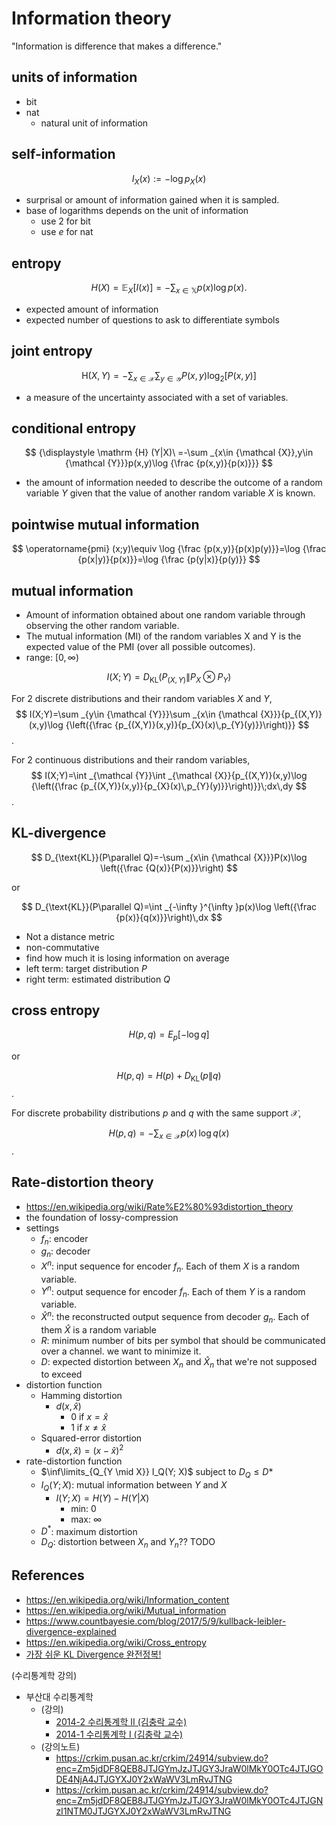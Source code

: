 # Information theory

"Information is difference that makes a difference."

## units of information

- bit
- nat
  - natural unit of information

## self-information

$$
I_X(x) := -\log p_X(x)
$$

- surprisal or amount of information gained when it is sampled.
- base of logarithms depends on the unit of information
  - use 2 for bit
  - use $e$ for nat

## entropy

$$
H(X)=\mathbb {E} _{X}[I(x)]=-\sum _{x\in \mathbb {X} }p(x)\log p(x).
$$

- expected amount of information
- expected number of questions to ask to differentiate symbols

## joint entropy

$$
{\displaystyle \mathrm {H} (X,Y)=-\sum _{x\in {\mathcal {X}}}\sum _{y\in {\mathcal {Y}}}P(x,y)\log _{2}[P(x,y)]}
$$

- a measure of the uncertainty associated with a set of variables.

## conditional entropy

$$
{\displaystyle \mathrm {H} (Y|X)\ =-\sum _{x\in {\mathcal {X}},y\in {\mathcal {Y}}}p(x,y)\log {\frac {p(x,y)}{p(x)}}}
$$

- the amount of information needed to describe the outcome of a random variable $Y$ given that the value of another random variable $X$ is known.

## pointwise mutual information

$$
\operatorname{pmi} (x;y)\equiv \log {\frac {p(x,y)}{p(x)p(y)}}=\log {\frac {p(x|y)}{p(x)}}=\log {\frac {p(y|x)}{p(y)}}
$$

## mutual information

- Amount of information obtained about one random variable through observing the other random variable.
- The mutual information (MI) of the random variables X and Y is the expected value of the PMI (over all possible outcomes).
- range: $[0, \infty)$

$$
I(X;Y)=D_{\mathrm {KL} }(P_{(X,Y)}\|P_{X}\otimes P_{Y})
$$

For 2 discrete distributions and their random variables $X$ and $Y$,
$$
I(X;Y)=\sum _{y\in {\mathcal {Y}}}\sum _{x\in {\mathcal {X}}}{p_{(X,Y)}(x,y)\log {\left({\frac {p_{(X,Y)}(x,y)}{p_{X}(x)\,p_{Y}(y)}}\right)}}
$$
.

For 2 continuous distributions and their random variables,
$$
I(X;Y)=\int _{\mathcal {Y}}\int _{\mathcal {X}}{p_{(X,Y)}(x,y)\log {\left({\frac {p_{(X,Y)}(x,y)}{p_{X}(x)\,p_{Y}(y)}}\right)}}\;dx\,dy
$$
.

## KL-divergence

$$
D_{\text{KL}}(P\parallel Q)=-\sum _{x\in {\mathcal {X}}}P(x)\log \left({\frac {Q(x)}{P(x)}}\right)
$$

or

$$
D_{\text{KL}}(P\parallel Q)=\int _{-\infty }^{\infty }p(x)\log \left({\frac {p(x)}{q(x)}}\right)\,dx
$$

- Not a distance metric
- non-commutative
- find how much it is losing information on average
- left term: target distribution $P$
- right term: estimated distribution $Q$

## cross entropy

$$
H(p,q)=E_{p}[-\log q]
$$

or

$$
H(p,q)=H(p)+D_{\mathrm {KL} }(p\|q)
$$
.

For discrete probability distributions $p$ and $q$ with the same support ${\mathcal {X}}$,

$$
H(p,q)=-\sum _{x\in {\mathcal {X}}}p(x)\,\log q(x)
$$
.

## Rate-distortion theory

- https://en.wikipedia.org/wiki/Rate%E2%80%93distortion_theory
- the foundation of lossy-compression
- settings
  - $f_n$: encoder
  - $g_n$: decoder
  - $X^n$: input sequence for encoder $f_n$. Each of them $X$ is a random variable.
  - $Y^n$: output sequence for encoder $f_n$. Each of them $Y$ is a random variable.
  - $\hat{X}^n$: the reconstructed output sequence from decoder $g_n$. Each of them $\hat{X}$ is a random variable
  - $R$: minimum number of bits per symbol that should be communicated over a channel. we want to minimize it.
  - $D$: expected distortion between $X_n$ and $\hat{X}_n$ that we're not supposed to exceed
- distortion function
  - Hamming distortion
    - $d(x, \hat{x})$
      - $0$ if $x = \hat{x}$
      - $1$ if $x \neq \hat{x}$
  - Squared-error distortion
    - $d(x, \hat{x}) = (x - \hat{x})^2$
- rate-distortion function
  - $\inf\limits_{Q_{Y \mid X}} I_Q(Y; X)$ subject to $D_Q \le D*$
  - $I_Q(Y; X)$: mutual information between $Y$ and $X$
    - $I(Y; X) = H(Y) - H(Y|X)$
      - min: 0
      - max: $\infty$
  - $D^*$: maximum distortion
  - $D_Q$: distortion between $X_n$ and $Y_n$?? TODO

## References

- https://en.wikipedia.org/wiki/Information_content
- https://en.wikipedia.org/wiki/Mutual_information
- https://www.countbayesie.com/blog/2017/5/9/kullback-leibler-divergence-explained
- https://en.wikipedia.org/wiki/Cross_entropy
- [가장 쉬운 KL Divergence 완전정복!](https://youtu.be/Dc0PQlNQhGY)

(수리통계학 강의)

- 부산대 수리통계학
  - (강의)
    - [2014-2 수리통계학 II (김충락 교수)](https://oer.pusan.ac.kr/2014-2-%EC%88%98%EB%A6%AC%ED%86%B5%EA%B3%84%ED%95%99-II-%EA%B9%80%EC%B6%A9%EB%9D%BD-%EA%B5%90%EC%88%98)
    - [2014-1 수리통계학 I (김충락 교수)](https://oer.pusan.ac.kr/2014-1-%ec%88%98%eb%a6%ac%ed%86%b5%ea%b3%84%ed%95%99-I-%ea%b9%80%ec%b6%a9%eb%9d%bd-%ea%b5%90%ec%88%98)
  - (강의노트)
    - https://crkim.pusan.ac.kr/crkim/24914/subview.do?enc=Zm5jdDF8QEB8JTJGYmJzJTJGY3JraW0lMkY0OTc4JTJGODE4NjA4JTJGYXJ0Y2xWaWV3LmRvJTNG
    - https://crkim.pusan.ac.kr/crkim/24914/subview.do?enc=Zm5jdDF8QEB8JTJGYmJzJTJGY3JraW0lMkY0OTc4JTJGNzI1NTM0JTJGYXJ0Y2xWaWV3LmRvJTNG
